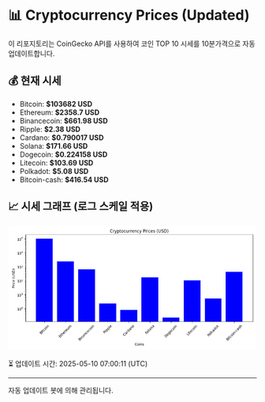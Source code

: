 
# 📊 Cryptocurrency Prices (Updated)

이 리포지토리는 CoinGecko API를 사용하여 코인 TOP 10 시세를 10분가격으로 자동 업데이트합니다.

## 💰 현재 시세
- Bitcoin: **$103682 USD**
- Ethereum: **$2358.7 USD**
- Binancecoin: **$661.98 USD**
- Ripple: **$2.38 USD**
- Cardano: **$0.790017 USD**
- Solana: **$171.66 USD**
- Dogecoin: **$0.224158 USD**
- Litecoin: **$103.69 USD**
- Polkadot: **$5.08 USD**
- Bitcoin-cash: **$416.54 USD**

## 📈 시세 그래프 (로그 스케일 적용)
![Crypto Prices](crypto_prices.png)

⏳ 업데이트 시간: 2025-05-10 07:00:11 (UTC)

---
자동 업데이트 봇에 의해 관리됩니다.
